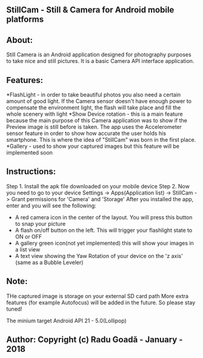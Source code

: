 ## StillCam - Still & Camera for Android mobile platforms

## About:
Still Camera is an Android application designed for photography purposes to take nice and still pictures. It is a basic Camera API interface application.

## Features:
*FlashLight - in order to take beautiful photos you also need a certain amount of good light. If the Camera sensor doesn't have enough power to compensate the environment light, the flash will take place and fill the whole scenery with light
*Show Device rotation - this is a main feature because the main purpose of this Camera application was to show if the Preview image is still before is taken. The app uses the Accelerometer sensor feature in order to show how accurate the user holds his smartphone. This is where the idea of "StillCam" was born in the first place.
*Gallery - used to show your captured images but this feature will be implemented soon

## Instructions:
Step 1. Install the apk file downloaded on your mobile device
Step 2. Now you need to go to your device Settings -> Apps(Application list) -> StillCam -> Grant permissions for 'Camera' and 'Storage'
After you installed the app, enter and you will see the following:
- A red camera icon in the center of the layout. You will press this button to snap your picture
- A flash on/off button on the left. This will trigger your flashlight state to ON or OFF
- A gallery green icon(not yet implemented) this will show your images in a list view
- A text view showing the Yaw Rotation of your device on the 'z axis' (same as a Bubble Leveler)

## Note:
THe captured image is storage on your external SD card path
More extra features (for example Autofocus) will be added in the future. So please stay tuned!

The minium target Android API 21 - 5.0(Lollipop)
## Author: Copyright (c) Radu Goadă - January - 2018
